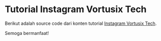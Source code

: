 # Tutorial Instagram Vortusix Tech

Berikut adalah source code dari konten tutorial [Instagram Vortusix Tech](https://www.instagram.com/vortusix.tech).

Semoga bermanfaat!
